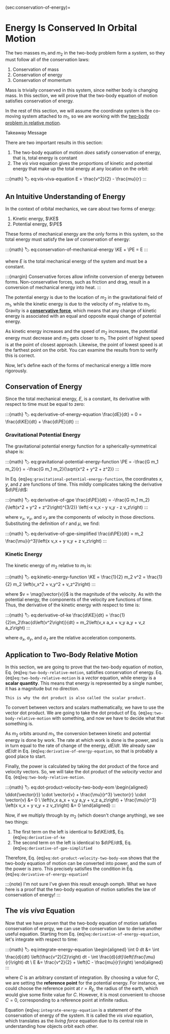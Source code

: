 (sec:conservation-of-energy)=
# Energy Is Conserved In Orbital Motion

The two masses $m_1$ and $m_2$ in the two-body problem form a _system_, so they must follow all of the conservation laws:

1. Conservation of mass
2. Conservation of energy
3. Conservation of momentum

Mass is trivially conserved in this system, since neither body is changing mass. In this section, we will prove that the two-body equation of motion satisfies conservation of energy.

In the rest of this section, we will assume the coordinate system is the co-moving system attached to $m_1$, so we are working with the [two-body problem in relative motion](./two-body-relative-motion.md).

<div class="admonition important">
<p class="admonition-title">Takeaway Message</p>
There are two important results in this section:

1. The two-body equation of motion _does_ satisfy conservation of energy, that is, total energy is constant
2. The _vis viva_ equation gives the proportions of kinetic and potential energy that make up the total energy at any location on the orbit:

:::{math}
:label: eq:vis-viva-equation
E = \frac{v^2}{2} - \frac{mu}{r}
:::

</div>

## An Intuitive Understanding of Energy

In the context of orbital mechanics, we care about two forms of energy:

1. Kinetic energy, $\KE$
2. Potential energy, $\PE$

These forms of mechanical energy are the only forms in this system, so the total energy must satisfy the law of conservation of energy:

:::{math}
:label: eq:conservation-of-mechanical-energy
\KE + \PE = E
:::

where $E$ is the total mechanical energy of the system and must be a constant.

:::{margin}
Conservative forces allow infinite conversion of energy between forms. Non-conservative forces, such as friction and drag, result in a conversion of mechanical energy into heat.
:::

The potential energy is due to the location of $m_2$ in the gravitational field of $m_1$, while the kinetic energy is due to the velocity of $m_2$ relative to $m_1$. Gravity is a [**conservative force**](https://en.wikipedia.org/wiki/Conservative_force), which means that any change of kinetic energy is associated with an equal and opposite equal change of potential energy.

As kinetic energy increases and the speed of $m_2$ increases, the potential energy must decrease and $m_2$ gets closer to $m_1$. The point of highest speed is at the point of closest approach. Likewise, the point of lowest speed is at the farthest point on the orbit. You can examine the results from [](./two-body-relative-numerical-solution.md) to verify this is correct.

Now, let's define each of the forms of mechanical energy a little more rigorously.

## Conservation of Energy

Since the total mechanical energy, $E$, is a constant, its derivative with respect to time must be equal to zero:

:::{math}
:label: eq:derivative-of-energy-equation
\frac{dE}{dt} = 0 = \frac{d\KE}{dt} + \frac{d\PE}{dt}
:::

### Gravitational Potential Energy

The gravitational potential energy function for a spherically-symmetrical shape is:

:::{math}
:label: eq:gravitational-potential-energy-function
\PE = -\frac{G m_1 m_2}{r} = -\frac{G m_1 m_2}{\sqrt{x^2 + y^2 + z^2}}
:::

In Eq. {eq}`eq:gravitational-potential-energy-function`, the coordinates $x$, $y$, and $z$ are functions of time. This mildly complicates taking the derivative $d\PE/dt$:

:::{math}
:label: eq:derivative-of-gpe
\frac{d\PE}{dt} = -\frac{G m_1 m_2}{\left(x^2 + y^2 + z^2\right)^{3/2}} \left(-x v_x - y v_y - z v_z\right)
:::

where $v_x$, $v_y$, and $v_z$ are the components of velocity in those directions. Substituting the definition of $r$ and $\mu$, we find:

:::{math}
:label: eq:derivative-of-gpe-simplified
\frac{d\PE}{dt} = m_2 \frac{\mu}{r^3}\left(x v_x + y v_y + z v_z\right)
:::

### Kinetic Energy

The kinetic energy of $m_2$ relative to $m_1$ is:

:::{math}
:label: eq:kinetic-energy-function
\KE = \frac{1}{2} m_2 v^2 = \frac{1}{2} m_2 \left(v_x^2 + v_y^2 + v_z^2\right)
:::

where $v = \mag{\vector{v}}$ is the magnitude of the velocity. As with the potential energy, the components of the velocity are functions of time. Thus, the derivative of the kinetic energy with respect to time is:

:::{math}
:label: eq:derivative-of-ke
\frac{d\KE}{dt} = \frac{1}{2}m_2\frac{d\left(v^2\right)}{dt} = m_2\left(v_x a_x + v_y a_y + v_z a_z\right)
:::

where $a_x$, $a_y$, and $a_z$ are the relative acceleration components.

## Application to Two-Body Relative Motion

In this section, we are going to prove that the two-body equation of motion, Eq. {eq}`eq:two-body-relative-motion`, satisfies conservation of energy. Eq. {eq}`eq:two-body-relative-motion` is a _vector_ equation, while energy is a **scalar quantity**. This means that energy is represented by a single number, it has a magnitude but no direction.

```{margin}
This is why the dot product is also called the scalar product.
```

To convert between vectors and scalars mathematically, we have to use the vector dot product. We are going to take the dot product of Eq. {eq}`eq:two-body-relative-motion` with something, and now we have to decide what that something is.

As $m_2$ orbits around $m_1$, the conversion between kinetic and potential energy is done by work. The rate at which work is done is the power, and is in turn equal to the rate of change of the energy, $dE/dt$. We already saw $dE/dt$ in Eq. {eq}`eq:derivative-of-energy-equation`, so that is probably a good place to start.

Finally, the power is calculated by taking the dot product of the force and velocity vectors. So, we will take the dot product of the _velocity_ vector and Eq. {eq}`eq:two-body-relative-motion`.

:::{math}
:label: eq:dot-product-velocity-two-body-eom
\begin{aligned}
  \ddot{\vector{r}} \cdot \vector{v} + \frac{\mu}{r^3} \vector{r} \cdot \vector{v} &= 0 \\
  \left(v_x a_x + v_y a_y + v_z a_z\right) + \frac{\mu}{r^3} \left(x v_x + y v_y + z v_z\right) &= 0
\end{aligned}
:::

Now, if we multiply through by $m_2$ (which doesn't change anything), we see two things:

1. The first term on the left is identical to $d\KE/dt$, Eq. {eq}`eq:derivative-of-ke`
2. The second term on the left is identical to $d\PE/dt$, Eq. {eq}`eq:derivative-of-gpe-simplified`

Therefore, Eq. {eq}`eq:dot-product-velocity-two-body-eom` shows that the two-body equation of motion can be converted into power, and the sum of the power is zero. This precisely satisfies the condition in Eq. {eq}`eq:derivative-of-energy-equation`!

:::{note}
I'm not sure I've given this result enough oomph. What we have here is a proof that the two-body equation of motion satisfies the law of conservation of energy!
:::

## The _vis viva_ Equation

Now that we have proven that the two-body equation of motion satisfies conservation of energy, we can use the conservation law to derive another useful equation. Starting from Eq. {eq}`eq:derivative-of-energy-equation`, let's integrate with respect to time:

:::{math}
:label: eq:integrate-energy-equation
\begin{aligned}
  \int 0 dt &= \int \frac{d}{dt} \left(\frac{v^2}{2}\right) dt - \int \frac{d}{dt}\left(\frac{\mu}{r}\right) dt \\
  E &= \frac{v^2}{2} + \left(C - \frac{mu}{r}\right)
\end{aligned}
:::

where $C$ is an arbitrary constant of integration. By choosing a value for $C$, we are setting the **reference point** for the potential energy. For instance, we could choose the reference point at $r = R_E$, the radius of the earth, which would give some finite value for $C$. However, it is most convenient to choose $C=0$, corresponding to a reference point at infinite radius.

Equation {eq}`eq:integrate-energy-equation` is a statement of the conservation of energy of the system. It is called the _vis viva_ equation, which translates as the _living force_ equation due to its central role in understanding how objects orbit each other.
